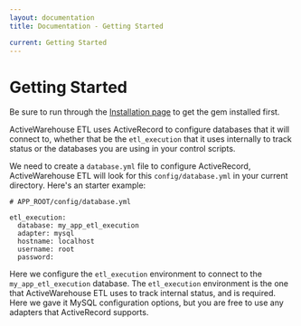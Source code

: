 ```yaml
---
layout: documentation
title: Documentation - Getting Started

current: Getting Started
---
```

# Getting Started

Be sure to run through the <a href="/docs/installation.html">Installation page</a> to get the gem installed first.

ActiveWarehouse ETL uses ActiveRecord to configure databases that it will connect to, whether that be the `etl_execution` that it uses internally to track status or the databases you are using in your control scripts.

We need to create a `database.yml` file to configure ActiveRecord, ActiveWarehouse ETL will look for this `config/database.yml` in your current directory.  Here's an starter example:

    # APP_ROOT/config/database.yml

    etl_execution:
      database: my_app_etl_execution
      adapter: mysql
      hostname: localhost
      username: root
      password:

Here we configure the `etl_execution` environment to connect to the `my_app_etl_execution` database. The `etl_execution` environment is the one that ActiveWarehouse ETL uses to track internal status, and is required.  Here we gave it MySQL configuration options, but you are free to use any adapters that ActiveRecord supports.

